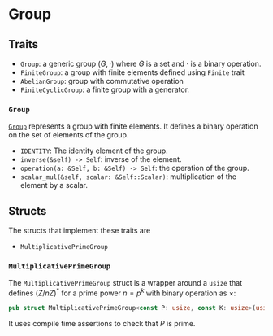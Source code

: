 # Group

## Traits
- `Group`: a generic group $(G, \cdot)$ where $G$ is a set and $\cdot$ is a binary operation.
- `FiniteGroup`: a group with finite elements defined using `Finite` trait
- `AbelianGroup`: group with commutative operation
- `FiniteCyclicGroup`: a finite group with a generator.

### `Group`
[`Group`](./group.rs) represents a group with finite elements. It defines a binary operation on the set of elements of the group.
- `IDENTITY`: The identity element of the group.
- `inverse(&self) -> Self`: inverse of the element.
- `operation(a: &Self, b: &Self) -> Self`: the operation of the group.
- `scalar_mul(&self, scalar: &Self::Scalar)`: multiplication of the element by a scalar.

## Structs
The structs that implement these traits are
- `MultiplicativePrimeGroup`

### `MultiplicativePrimeGroup`
The `MultiplicativePrimeGroup` struct is a wrapper around a `usize` that defines $(Z/nZ)^{*}$ for a prime power $n=p^k$ with binary operation as $\times$:
```rust
pub struct MultiplicativePrimeGroup<const P: usize, const K: usize>(usize);
```

It uses compile time assertions to check that $P$ is prime.
